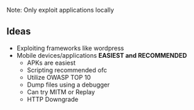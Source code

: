 Note: Only exploit applications locally

## Ideas
- Exploiting frameworks like wordpress
- Mobile devices/applications **EASIEST and RECOMMENDED**
    - APKs are easiest
    - Scripting recommended ofc
    - Utilize OWASP TOP 10
    - Dump files using a debugger
    - Can try MITM or Replay
    - HTTP Downgrade